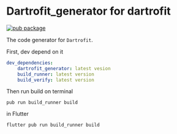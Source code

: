 # Dartrofit_generator for dartrofit

[![pub package](https://img.shields.io/badge/pub-1.0.0-blueviolet.svg)](https://pub.dev/packages/dartrofit_generator)

The code generator for `Dartrofit`.

First, dev depend on it
```yaml
dev_dependencies:
    dartrofit_generator: latest vesion
    build_runner: latest version
    build_verify: latest version
```
Then run build on terminal
``` shell script
pub run build_runner build
```
in Flutter
``` shell script
flutter pub run build_runner build
```
